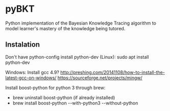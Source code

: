 # pyBKT
Python implementation of the Bayesian Knowledge Tracing algorithm to model learner's mastery of the knowledge being tutored.

## Instalation

Don't have python-config install python-dev (Linux): sudo apt install python-dev

Windows: Install gcc 4.9? http://preshing.com/20141108/how-to-install-the-latest-gcc-on-windows/
https://sourceforge.net/projects/mingw/

Install boost-python for python 3 through brew:
- brew uninstall boost-python (if already installed)
- brew install boost-python --with-python3 --without-python
